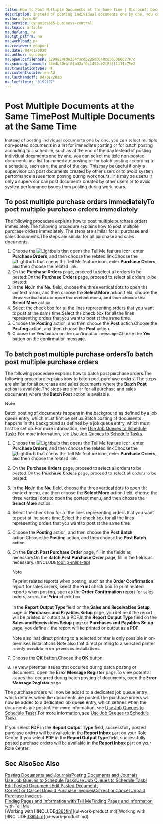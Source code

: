 ```yaml
---
title: How to Post Multiple Documents at the Same Time | Microsoft Docs
description: Instead of posting individual documents one by one, you can select multiple non-posted documents in a list for batch posting, either for immediate posting or scheduled to, for example, the end of the day.
author: SorenGP
ms.service: dynamics365-business-central
ms.topic: article
ms.devlang: na
ms.tgt_pltfrm: na
ms.workload: na
ms.reviewer: edupont
ms.date: 04/01/2020
ms.author: sgroespe
ms.openlocfilehash: 32998248de254facdb225d60a0c8b55066b2707c
ms.sourcegitcommit: 88e4b30eaf6fa32af0c1452ce2f85ff1111c75e2
ms.translationtype: HT
ms.contentlocale: en-AU
ms.lasthandoff: 04/01/2020
ms.locfileid: "3192107"
---
```

# <a name="post-multiple-documents-at-the-same-time"></a><span data-ttu-id="f459f-103">Post Multiple Documents at the Same Time</span><span class="sxs-lookup"><span data-stu-id="f459f-103">Post Multiple Documents at the Same Time</span></span>
<span data-ttu-id="f459f-104">Instead of posting individual documents one by one, you can select multiple non-posted documents in a list for immediate posting or for batch posting according to a schedule, such as at the end of the day.</span><span class="sxs-lookup"><span data-stu-id="f459f-104">Instead of posting individual documents one by one, you can select multiple non-posted documents in a list for immediate posting or for batch posting according to a schedule, such as at the end of the day.</span></span> <span data-ttu-id="f459f-105">This may be useful if only a supervisor can post documents created by other users or to avoid system performance issues from posting during work hours.</span><span class="sxs-lookup"><span data-stu-id="f459f-105">This may be useful if only a supervisor can post documents created by other users or to avoid system performance issues from posting during work hours.</span></span>

## <a name="to-post-multiple-purchase-orders-immediately"></a><span data-ttu-id="f459f-106">To post multiple purchase orders immediately</span><span class="sxs-lookup"><span data-stu-id="f459f-106">To post multiple purchase orders immediately</span></span>
<span data-ttu-id="f459f-107">The following procedure explains how to post multiple purchase orders immediately.</span><span class="sxs-lookup"><span data-stu-id="f459f-107">The following procedure explains how to post multiple purchase orders immediately.</span></span> <span data-ttu-id="f459f-108">The steps are similar for all purchase and sales documents.</span><span class="sxs-lookup"><span data-stu-id="f459f-108">The steps are similar for all purchase and sales documents.</span></span>

1. <span data-ttu-id="f459f-109">Choose the ![Lightbulb that opens the Tell Me feature](media/ui-search/search_small.png "Tell me what you want to do") icon, enter **Purchase Orders**, and then choose the related link.</span><span class="sxs-lookup"><span data-stu-id="f459f-109">Choose the ![Lightbulb that opens the Tell Me feature](media/ui-search/search_small.png "Tell me what you want to do") icon, enter **Purchase Orders**, and then choose the related link.</span></span>
2. <span data-ttu-id="f459f-110">On the **Purchase Orders** page, proceed to select all orders to be posted:</span><span class="sxs-lookup"><span data-stu-id="f459f-110">On the **Purchase Orders** page, proceed to select all orders to be posted:</span></span>
3. <span data-ttu-id="f459f-111">In the **No.**</span><span class="sxs-lookup"><span data-stu-id="f459f-111">In the **No.**</span></span> <span data-ttu-id="f459f-112">field, choose the three vertical dots to open the context menu, and then choose the **Select More** action.</span><span class="sxs-lookup"><span data-stu-id="f459f-112">field, choose the three vertical dots to open the context menu, and then choose the **Select More** action.</span></span>
4. <span data-ttu-id="f459f-113">Select the check box for all the lines representing orders that you want to post at the same time.</span><span class="sxs-lookup"><span data-stu-id="f459f-113">Select the check box for all the lines representing orders that you want to post at the same time.</span></span>
5. <span data-ttu-id="f459f-114">Choose the **Posting** action, and then choose the **Post** action.</span><span class="sxs-lookup"><span data-stu-id="f459f-114">Choose the **Posting** action, and then choose the **Post** action.</span></span>
6. <span data-ttu-id="f459f-115">Choose the **Yes** button on the confirmation message.</span><span class="sxs-lookup"><span data-stu-id="f459f-115">Choose the **Yes** button on the confirmation message.</span></span>

## <a name="to-batch-post-multiple-purchase-orders"></a><span data-ttu-id="f459f-116">To batch post multiple purchase orders</span><span class="sxs-lookup"><span data-stu-id="f459f-116">To batch post multiple purchase orders</span></span>
<span data-ttu-id="f459f-117">The following procedure explains how to batch post purchase orders.</span><span class="sxs-lookup"><span data-stu-id="f459f-117">The following procedure explains how to batch post purchase orders.</span></span> <span data-ttu-id="f459f-118">The steps are similar for all purchase and sales documents where the **Batch Post** action is available.</span><span class="sxs-lookup"><span data-stu-id="f459f-118">The steps are similar for all purchase and sales documents where the **Batch Post** action is available.</span></span>

> [!NOTE]
> <span data-ttu-id="f459f-119">Batch posting of documents happens in the background as defined by a job queue entry, which must first be set up.</span><span class="sxs-lookup"><span data-stu-id="f459f-119">Batch posting of documents happens in the background as defined by a job queue entry, which must first be set up.</span></span> <span data-ttu-id="f459f-120">For more information, see [Use Job Queues to Schedule Tasks](admin-job-queues-schedule-tasks.md).</span><span class="sxs-lookup"><span data-stu-id="f459f-120">For more information, see [Use Job Queues to Schedule Tasks](admin-job-queues-schedule-tasks.md).</span></span>

1. <span data-ttu-id="f459f-121">Choose the ![Lightbulb that opens the Tell Me feature](media/ui-search/search_small.png "Tell me what you want to do") icon, enter **Purchase Orders**, and then choose the related link.</span><span class="sxs-lookup"><span data-stu-id="f459f-121">Choose the ![Lightbulb that opens the Tell Me feature](media/ui-search/search_small.png "Tell me what you want to do") icon, enter **Purchase Orders**, and then choose the related link.</span></span>  
2. <span data-ttu-id="f459f-122">On the **Purchase Orders** page, proceed to select all orders to be posted:</span><span class="sxs-lookup"><span data-stu-id="f459f-122">On the **Purchase Orders** page, proceed to select all orders to be posted:</span></span>
3. <span data-ttu-id="f459f-123">In the **No.**</span><span class="sxs-lookup"><span data-stu-id="f459f-123">In the **No.**</span></span> <span data-ttu-id="f459f-124">field, choose the three vertical dots to open the context menu, and then choose the **Select More** action.</span><span class="sxs-lookup"><span data-stu-id="f459f-124">field, choose the three vertical dots to open the context menu, and then choose the **Select More** action.</span></span>
4. <span data-ttu-id="f459f-125">Select the check box for all the lines representing orders that you want to post at the same time.</span><span class="sxs-lookup"><span data-stu-id="f459f-125">Select the check box for all the lines representing orders that you want to post at the same time.</span></span>
5. <span data-ttu-id="f459f-126">Choose the **Posting** action, and then choose the **Post Batch** action.</span><span class="sxs-lookup"><span data-stu-id="f459f-126">Choose the **Posting** action, and then choose the **Post Batch** action.</span></span>
6. <span data-ttu-id="f459f-127">On the **Batch Post Purchase Order** page, fill in the fields as necessary.</span><span class="sxs-lookup"><span data-stu-id="f459f-127">On the **Batch Post Purchase Order** page, fill in the fields as necessary.</span></span> [!INCLUDE[tooltip-inline-tip](includes/tooltip-inline-tip_md.md)]

    > [!NOTE]
    > <span data-ttu-id="f459f-128">To print related reports when posting, such as the **Order Confirmation** report for sales orders, select the **Print** check box.</span><span class="sxs-lookup"><span data-stu-id="f459f-128">To print related reports when posting, such as the **Order Confirmation** report for sales orders, select the **Print** check box.</span></span><br /><br /> <span data-ttu-id="f459f-129">In the **Report Output Type** field on the **Sales and Receivables Setup** page or **Purchases and Payables Setup** page, you define if the report will be printed or output as a PDF.</span><span class="sxs-lookup"><span data-stu-id="f459f-129">In the **Report Output Type** field on the **Sales and Receivables Setup** page or **Purchases and Payables Setup** page, you define if the report will be printed or output as a PDF.</span></span><br /><br /> <span data-ttu-id="f459f-130">Note also that direct printing to a selected printer is only possible in on-premises installations.</span><span class="sxs-lookup"><span data-stu-id="f459f-130">Note also that direct printing to a selected printer is only possible in on-premises installations.</span></span>

7. <span data-ttu-id="f459f-131">Choose the **OK** button.</span><span class="sxs-lookup"><span data-stu-id="f459f-131">Choose the **OK** button.</span></span>
8. <span data-ttu-id="f459f-132">To view potential issues that occurred during batch posting of documents, open the **Error Message Register** page.</span><span class="sxs-lookup"><span data-stu-id="f459f-132">To view potential issues that occurred during batch posting of documents, open the **Error Message Register** page.</span></span>

<span data-ttu-id="f459f-133">The purchase orders will now be added to a dedicated job queue entry, which defines when the documents are posted.</span><span class="sxs-lookup"><span data-stu-id="f459f-133">The purchase orders will now be added to a dedicated job queue entry, which defines when the documents are posted.</span></span> <span data-ttu-id="f459f-134">For more information, see [Use Job Queues to Schedule Tasks](admin-job-queues-schedule-tasks.md).</span><span class="sxs-lookup"><span data-stu-id="f459f-134">For more information, see [Use Job Queues to Schedule Tasks](admin-job-queues-schedule-tasks.md).</span></span>

<span data-ttu-id="f459f-135">If you select **PDF** in the **Report Output Type** field, successfully posted purchase orders will be available in the **Report Inbox** part on your Role Centre.</span><span class="sxs-lookup"><span data-stu-id="f459f-135">If you select **PDF** in the **Report Output Type** field, successfully posted purchase orders will be available in the **Report Inbox** part on your Role Center.</span></span>

## <a name="see-also"></a><span data-ttu-id="f459f-136">See Also</span><span class="sxs-lookup"><span data-stu-id="f459f-136">See Also</span></span>
[<span data-ttu-id="f459f-137">Posting Documents and Journals</span><span class="sxs-lookup"><span data-stu-id="f459f-137">Posting Documents and Journals</span></span>](ui-post-documents-journals.md)  
[<span data-ttu-id="f459f-138">Use Job Queues to Schedule Tasks</span><span class="sxs-lookup"><span data-stu-id="f459f-138">Use Job Queues to Schedule Tasks</span></span>](admin-job-queues-schedule-tasks.md)  
[<span data-ttu-id="f459f-139">Edit Posted Documents</span><span class="sxs-lookup"><span data-stu-id="f459f-139">Edit Posted Documents</span></span>](across-edit-posted-document.md)  
[<span data-ttu-id="f459f-140">Correct or Cancel Unpaid Purchase Invoices</span><span class="sxs-lookup"><span data-stu-id="f459f-140">Correct or Cancel Unpaid Purchase Invoices</span></span>](purchasing-how-correct-cancel-unpaid-purchase-invoices.md)  
[<span data-ttu-id="f459f-141">Finding Pages and Information with Tell Me</span><span class="sxs-lookup"><span data-stu-id="f459f-141">Finding Pages and Information with Tell Me</span></span>](ui-search.md)  
<span data-ttu-id="f459f-142">[Working with [!INCLUDE[d365fin](includes/d365fin_md.md)]](ui-work-product.md)</span><span class="sxs-lookup"><span data-stu-id="f459f-142">[Working with [!INCLUDE[d365fin](includes/d365fin_md.md)]](ui-work-product.md)</span></span>
